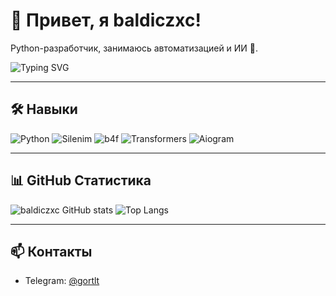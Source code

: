# 👋 Привет, я baldiczxc!

Python-разработчик, занимаюсь автоматизацией и ИИ 🤖.

![Typing SVG](https://readme-typing-svg.demolab.com?font=Fira+Code&size=24&pause=1000&color=00F0FF&width=435&lines=Python+|+Автоматизация+|+ИИ+|+Aiogram)

---

## 🛠 Навыки

![Python](https://img.shields.io/badge/Python-3776AB?style=for-the-badge&logo=python&logoColor=white)
![Silenim](https://img.shields.io/badge/Silenim-000000?style=for-the-badge&logoColor=white)
![b4f](https://img.shields.io/badge/b4f-FF6F61?style=for-the-badge&logoColor=white)
![Transformers](https://img.shields.io/badge/Transformers-FF6F61?style=for-the-badge&logoColor=white)
![Aiogram](https://img.shields.io/badge/Aiogram-009688?style=for-the-badge&logoColor=white)

---

## 📊 GitHub Статистика

![baldiczxc GitHub stats](https://github-readme-stats.vercel.app/api?username=baldiczxc&show_icons=true&theme=radical)
![Top Langs](https://github-readme-stats.vercel.app/api/top-langs/?username=baldiczxc&layout=compact&theme=radical)

---

## 📫 Контакты

- Telegram: [@gortlt](https://t.me/gortlt)
